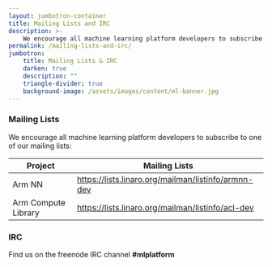 ```yaml
---
layout: jumbotron-container
title: Mailing Lists and IRC
description: >-
    We encourage all machine learning platform developers to subscribe to one of our mailing lists and joing the IRC channel on Freenode.
permalink: /mailing-lists-and-irc/
jumbotron:
    title: Mailing Lists & IRC
    darken: true
    description: ""
    triangle-divider: true
    background-image: /assets/images/content/ml-banner.jpg
---
```

<div class="col-xs-12 text-center" markdown="1">

### Mailing Lists

We encourage all machine learning platform developers to subscribe to one of our mailing lists:

</div>
<div class="col-xs-12 col-sm-8 col-sm-offset-2 p-b-20">
    <div class="double-scroll">
        <table class="table">
            <thead>
                <th>Project</th>
                <th>Mailing Lists</th>
            </thead>
            <tbody>
                <tr>
                    <td>Arm NN</td>
                    <td>
                       <a href="https://lists.linaro.org/mailman/listinfo/armnn-dev">https://lists.linaro.org/mailman/listinfo/armnn-dev</a>
                    </td>
                </tr>
                <tr>
                    <td>Arm Compute Library</td>
                    <td>
                        <a href="https://lists.linaro.org/mailman/listinfo/acl-dev">https://lists.linaro.org/mailman/listinfo/acl-dev</a>
                    </td>
                </tr>
            </tbody>
        </table>
    </div>
</div>
<div class="col-xs-12 text-center">
    <h3>IRC</h3>
    <p>
        Find us on the freenode IRC channel <strong>#mlplatform</strong>
    </p>
</div>
